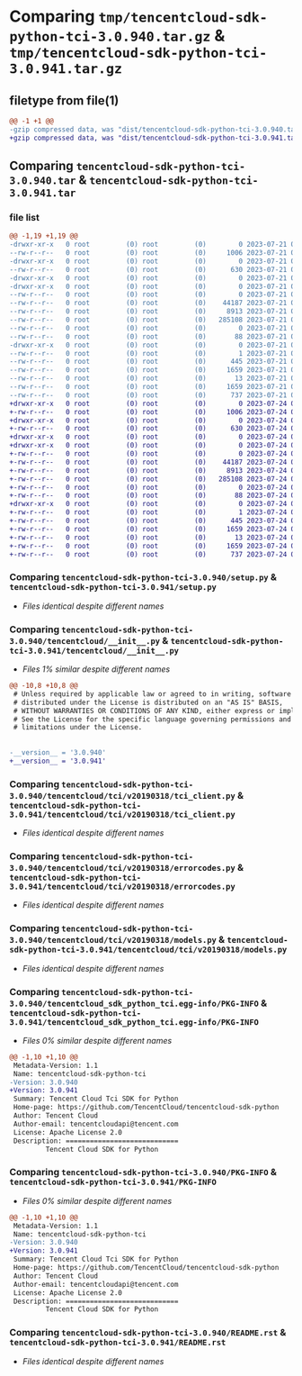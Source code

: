# Comparing `tmp/tencentcloud-sdk-python-tci-3.0.940.tar.gz` & `tmp/tencentcloud-sdk-python-tci-3.0.941.tar.gz`

## filetype from file(1)

```diff
@@ -1 +1 @@
-gzip compressed data, was "dist/tencentcloud-sdk-python-tci-3.0.940.tar", last modified: Fri Jul 21 00:50:19 2023, max compression
+gzip compressed data, was "dist/tencentcloud-sdk-python-tci-3.0.941.tar", last modified: Mon Jul 24 00:44:36 2023, max compression
```

## Comparing `tencentcloud-sdk-python-tci-3.0.940.tar` & `tencentcloud-sdk-python-tci-3.0.941.tar`

### file list

```diff
@@ -1,19 +1,19 @@
-drwxr-xr-x   0 root         (0) root         (0)        0 2023-07-21 00:50:19.000000 tencentcloud-sdk-python-tci-3.0.940/
--rw-r--r--   0 root         (0) root         (0)     1006 2023-07-21 00:50:19.000000 tencentcloud-sdk-python-tci-3.0.940/setup.py
-drwxr-xr-x   0 root         (0) root         (0)        0 2023-07-21 00:50:19.000000 tencentcloud-sdk-python-tci-3.0.940/tencentcloud/
--rw-r--r--   0 root         (0) root         (0)      630 2023-07-21 00:50:19.000000 tencentcloud-sdk-python-tci-3.0.940/tencentcloud/__init__.py
-drwxr-xr-x   0 root         (0) root         (0)        0 2023-07-21 00:50:19.000000 tencentcloud-sdk-python-tci-3.0.940/tencentcloud/tci/
-drwxr-xr-x   0 root         (0) root         (0)        0 2023-07-21 00:50:19.000000 tencentcloud-sdk-python-tci-3.0.940/tencentcloud/tci/v20190318/
--rw-r--r--   0 root         (0) root         (0)        0 2023-07-21 00:50:19.000000 tencentcloud-sdk-python-tci-3.0.940/tencentcloud/tci/v20190318/__init__.py
--rw-r--r--   0 root         (0) root         (0)    44187 2023-07-21 00:50:19.000000 tencentcloud-sdk-python-tci-3.0.940/tencentcloud/tci/v20190318/tci_client.py
--rw-r--r--   0 root         (0) root         (0)     8913 2023-07-21 00:50:19.000000 tencentcloud-sdk-python-tci-3.0.940/tencentcloud/tci/v20190318/errorcodes.py
--rw-r--r--   0 root         (0) root         (0)   285108 2023-07-21 00:50:19.000000 tencentcloud-sdk-python-tci-3.0.940/tencentcloud/tci/v20190318/models.py
--rw-r--r--   0 root         (0) root         (0)        0 2023-07-21 00:50:19.000000 tencentcloud-sdk-python-tci-3.0.940/tencentcloud/tci/__init__.py
--rw-r--r--   0 root         (0) root         (0)       88 2023-07-21 00:50:19.000000 tencentcloud-sdk-python-tci-3.0.940/setup.cfg
-drwxr-xr-x   0 root         (0) root         (0)        0 2023-07-21 00:50:19.000000 tencentcloud-sdk-python-tci-3.0.940/tencentcloud_sdk_python_tci.egg-info/
--rw-r--r--   0 root         (0) root         (0)        1 2023-07-21 00:50:19.000000 tencentcloud-sdk-python-tci-3.0.940/tencentcloud_sdk_python_tci.egg-info/dependency_links.txt
--rw-r--r--   0 root         (0) root         (0)      445 2023-07-21 00:50:19.000000 tencentcloud-sdk-python-tci-3.0.940/tencentcloud_sdk_python_tci.egg-info/SOURCES.txt
--rw-r--r--   0 root         (0) root         (0)     1659 2023-07-21 00:50:19.000000 tencentcloud-sdk-python-tci-3.0.940/tencentcloud_sdk_python_tci.egg-info/PKG-INFO
--rw-r--r--   0 root         (0) root         (0)       13 2023-07-21 00:50:19.000000 tencentcloud-sdk-python-tci-3.0.940/tencentcloud_sdk_python_tci.egg-info/top_level.txt
--rw-r--r--   0 root         (0) root         (0)     1659 2023-07-21 00:50:19.000000 tencentcloud-sdk-python-tci-3.0.940/PKG-INFO
--rw-r--r--   0 root         (0) root         (0)      737 2023-07-21 00:50:19.000000 tencentcloud-sdk-python-tci-3.0.940/README.rst
+drwxr-xr-x   0 root         (0) root         (0)        0 2023-07-24 00:44:36.000000 tencentcloud-sdk-python-tci-3.0.941/
+-rw-r--r--   0 root         (0) root         (0)     1006 2023-07-24 00:44:36.000000 tencentcloud-sdk-python-tci-3.0.941/setup.py
+drwxr-xr-x   0 root         (0) root         (0)        0 2023-07-24 00:44:36.000000 tencentcloud-sdk-python-tci-3.0.941/tencentcloud/
+-rw-r--r--   0 root         (0) root         (0)      630 2023-07-24 00:44:36.000000 tencentcloud-sdk-python-tci-3.0.941/tencentcloud/__init__.py
+drwxr-xr-x   0 root         (0) root         (0)        0 2023-07-24 00:44:36.000000 tencentcloud-sdk-python-tci-3.0.941/tencentcloud/tci/
+drwxr-xr-x   0 root         (0) root         (0)        0 2023-07-24 00:44:36.000000 tencentcloud-sdk-python-tci-3.0.941/tencentcloud/tci/v20190318/
+-rw-r--r--   0 root         (0) root         (0)        0 2023-07-24 00:44:36.000000 tencentcloud-sdk-python-tci-3.0.941/tencentcloud/tci/v20190318/__init__.py
+-rw-r--r--   0 root         (0) root         (0)    44187 2023-07-24 00:44:36.000000 tencentcloud-sdk-python-tci-3.0.941/tencentcloud/tci/v20190318/tci_client.py
+-rw-r--r--   0 root         (0) root         (0)     8913 2023-07-24 00:44:36.000000 tencentcloud-sdk-python-tci-3.0.941/tencentcloud/tci/v20190318/errorcodes.py
+-rw-r--r--   0 root         (0) root         (0)   285108 2023-07-24 00:44:36.000000 tencentcloud-sdk-python-tci-3.0.941/tencentcloud/tci/v20190318/models.py
+-rw-r--r--   0 root         (0) root         (0)        0 2023-07-24 00:44:36.000000 tencentcloud-sdk-python-tci-3.0.941/tencentcloud/tci/__init__.py
+-rw-r--r--   0 root         (0) root         (0)       88 2023-07-24 00:44:36.000000 tencentcloud-sdk-python-tci-3.0.941/setup.cfg
+drwxr-xr-x   0 root         (0) root         (0)        0 2023-07-24 00:44:36.000000 tencentcloud-sdk-python-tci-3.0.941/tencentcloud_sdk_python_tci.egg-info/
+-rw-r--r--   0 root         (0) root         (0)        1 2023-07-24 00:44:36.000000 tencentcloud-sdk-python-tci-3.0.941/tencentcloud_sdk_python_tci.egg-info/dependency_links.txt
+-rw-r--r--   0 root         (0) root         (0)      445 2023-07-24 00:44:36.000000 tencentcloud-sdk-python-tci-3.0.941/tencentcloud_sdk_python_tci.egg-info/SOURCES.txt
+-rw-r--r--   0 root         (0) root         (0)     1659 2023-07-24 00:44:36.000000 tencentcloud-sdk-python-tci-3.0.941/tencentcloud_sdk_python_tci.egg-info/PKG-INFO
+-rw-r--r--   0 root         (0) root         (0)       13 2023-07-24 00:44:36.000000 tencentcloud-sdk-python-tci-3.0.941/tencentcloud_sdk_python_tci.egg-info/top_level.txt
+-rw-r--r--   0 root         (0) root         (0)     1659 2023-07-24 00:44:36.000000 tencentcloud-sdk-python-tci-3.0.941/PKG-INFO
+-rw-r--r--   0 root         (0) root         (0)      737 2023-07-24 00:44:36.000000 tencentcloud-sdk-python-tci-3.0.941/README.rst
```

### Comparing `tencentcloud-sdk-python-tci-3.0.940/setup.py` & `tencentcloud-sdk-python-tci-3.0.941/setup.py`

 * *Files identical despite different names*

### Comparing `tencentcloud-sdk-python-tci-3.0.940/tencentcloud/__init__.py` & `tencentcloud-sdk-python-tci-3.0.941/tencentcloud/__init__.py`

 * *Files 1% similar despite different names*

```diff
@@ -10,8 +10,8 @@
 # Unless required by applicable law or agreed to in writing, software
 # distributed under the License is distributed on an "AS IS" BASIS,
 # WITHOUT WARRANTIES OR CONDITIONS OF ANY KIND, either express or implied.
 # See the License for the specific language governing permissions and
 # limitations under the License.
 
 
-__version__ = '3.0.940'
+__version__ = '3.0.941'
```

### Comparing `tencentcloud-sdk-python-tci-3.0.940/tencentcloud/tci/v20190318/tci_client.py` & `tencentcloud-sdk-python-tci-3.0.941/tencentcloud/tci/v20190318/tci_client.py`

 * *Files identical despite different names*

### Comparing `tencentcloud-sdk-python-tci-3.0.940/tencentcloud/tci/v20190318/errorcodes.py` & `tencentcloud-sdk-python-tci-3.0.941/tencentcloud/tci/v20190318/errorcodes.py`

 * *Files identical despite different names*

### Comparing `tencentcloud-sdk-python-tci-3.0.940/tencentcloud/tci/v20190318/models.py` & `tencentcloud-sdk-python-tci-3.0.941/tencentcloud/tci/v20190318/models.py`

 * *Files identical despite different names*

### Comparing `tencentcloud-sdk-python-tci-3.0.940/tencentcloud_sdk_python_tci.egg-info/PKG-INFO` & `tencentcloud-sdk-python-tci-3.0.941/tencentcloud_sdk_python_tci.egg-info/PKG-INFO`

 * *Files 0% similar despite different names*

```diff
@@ -1,10 +1,10 @@
 Metadata-Version: 1.1
 Name: tencentcloud-sdk-python-tci
-Version: 3.0.940
+Version: 3.0.941
 Summary: Tencent Cloud Tci SDK for Python
 Home-page: https://github.com/TencentCloud/tencentcloud-sdk-python
 Author: Tencent Cloud
 Author-email: tencentcloudapi@tencent.com
 License: Apache License 2.0
 Description: ============================
         Tencent Cloud SDK for Python
```

### Comparing `tencentcloud-sdk-python-tci-3.0.940/PKG-INFO` & `tencentcloud-sdk-python-tci-3.0.941/PKG-INFO`

 * *Files 0% similar despite different names*

```diff
@@ -1,10 +1,10 @@
 Metadata-Version: 1.1
 Name: tencentcloud-sdk-python-tci
-Version: 3.0.940
+Version: 3.0.941
 Summary: Tencent Cloud Tci SDK for Python
 Home-page: https://github.com/TencentCloud/tencentcloud-sdk-python
 Author: Tencent Cloud
 Author-email: tencentcloudapi@tencent.com
 License: Apache License 2.0
 Description: ============================
         Tencent Cloud SDK for Python
```

### Comparing `tencentcloud-sdk-python-tci-3.0.940/README.rst` & `tencentcloud-sdk-python-tci-3.0.941/README.rst`

 * *Files identical despite different names*

